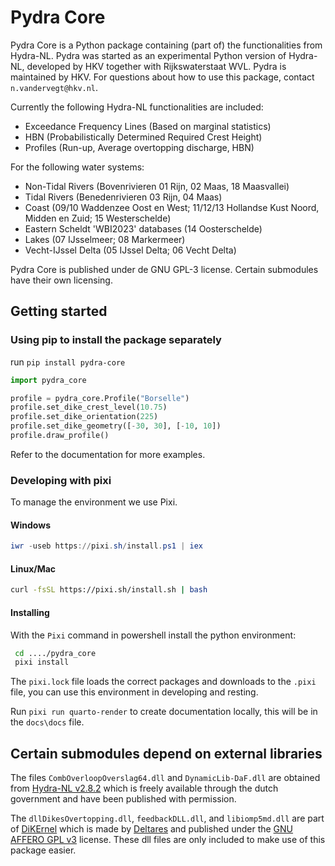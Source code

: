 # Pydra Core

Pydra Core is a Python package containing (part of) the functionalities from Hydra-NL.
Pydra was started as an experimental Python version of Hydra-NL, developed by HKV together with Rijkswaterstaat WVL.
Pydra is maintained by HKV. For questions about how to use this package, contact `n.vandervegt@hkv.nl`.

Currently the following Hydra-NL functionalities are included:
* Exceedance Frequency Lines (Based on marginal statistics)
* HBN (Probabilistically Determined Required Crest Height)
* Profiles (Run-up, Average overtopping discharge, HBN)

For the following water systems:
* Non-Tidal Rivers (Bovenrivieren 01 Rijn, 02 Maas, 18 Maasvallei)
* Tidal Rivers (Benedenrivieren 03 Rijn, 04 Maas)
* Coast (09/10 Waddenzee Oost en West; 11/12/13 Hollandse Kust Noord, Midden en Zuid; 15 Westerschelde)
* Eastern Scheldt 'WBI2023' databases (14 Oosterschelde)
* Lakes (07 IJsselmeer; 08 Markermeer)
* Vecht-IJssel Delta (05 IJssel Delta; 06 Vecht Delta)

Pydra Core is published under de GNU GPL-3 license. Certain submodules have their own licensing.

## Getting started

### Using pip to install the package separately

run `pip install pydra-core`

```py
import pydra_core

profile = pydra_core.Profile("Borselle")
profile.set_dike_crest_level(10.75)
profile.set_dike_orientation(225)
profile.set_dike_geometry([-30, 30], [-10, 10])
profile.draw_profile()
```

Refer to the documentation for more examples.

### Developing with pixi

To manage the environment we use Pixi.

#### Windows

```powershell
iwr -useb https://pixi.sh/install.ps1 | iex
```

#### Linux/Mac

```bash
curl -fsSL https://pixi.sh/install.sh | bash
```

#### Installing

With the `Pixi` command in powershell install the python environment:

```bash
 cd ..../pydra_core
 pixi install
```

The `pixi.lock` file loads the correct packages and downloads to the `.pixi` file, you can use this environment in developing and resting.

Run `pixi run quarto-render` to create documentation locally, this will be in the `docs\docs` file.

## Certain submodules depend on external libraries

The files `CombOverloopOverslag64.dll` and `DynamicLib-DaF.dll` are obtained from [Hydra-NL v2.8.2](https://iplo.nl/thema/water/applicaties-modellen/waterveiligheidsmodellen/hydra-nl/) which is freely available through the dutch government and have been published with permission.

The `dllDikesOvertopping.dll`, `feedbackDLL.dll`, and `libiomp5md.dll` are part of [DiKErnel](https://github.com/Deltares/DiKErnel) which is made by [Deltares](https://www.deltares.nl/en) and published under the
 [GNU AFFERO GPL v3](https://github.com/Deltares/DiKErnel/blob/master/Licenses/Deltares/DikesOvertopping.LICENSE) license.
These dll files are only included to make use of this package easier.

